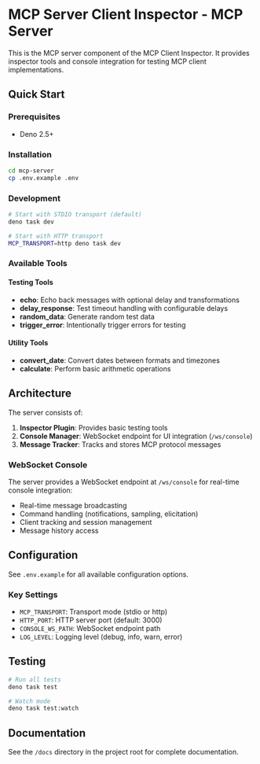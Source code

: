 # MCP Server Client Inspector - MCP Server

This is the MCP server component of the MCP Client Inspector. It provides
inspector tools and console integration for testing MCP client implementations.

## Quick Start

### Prerequisites

- Deno 2.5+

### Installation

```bash
cd mcp-server
cp .env.example .env
```

### Development

```bash
# Start with STDIO transport (default)
deno task dev

# Start with HTTP transport
MCP_TRANSPORT=http deno task dev
```

### Available Tools

#### Testing Tools

- **echo**: Echo back messages with optional delay and transformations
- **delay_response**: Test timeout handling with configurable delays
- **random_data**: Generate random test data
- **trigger_error**: Intentionally trigger errors for testing

#### Utility Tools

- **convert_date**: Convert dates between formats and timezones
- **calculate**: Perform basic arithmetic operations

## Architecture

The server consists of:

1. **Inspector Plugin**: Provides basic testing tools
2. **Console Manager**: WebSocket endpoint for UI integration (`/ws/console`)
3. **Message Tracker**: Tracks and stores MCP protocol messages

### WebSocket Console

The server provides a WebSocket endpoint at `/ws/console` for real-time console
integration:

- Real-time message broadcasting
- Command handling (notifications, sampling, elicitation)
- Client tracking and session management
- Message history access

## Configuration

See `.env.example` for all available configuration options.

### Key Settings

- `MCP_TRANSPORT`: Transport mode (stdio or http)
- `HTTP_PORT`: HTTP server port (default: 3000)
- `CONSOLE_WS_PATH`: WebSocket endpoint path
- `LOG_LEVEL`: Logging level (debug, info, warn, error)

## Testing

```bash
# Run all tests
deno task test

# Watch mode
deno task test:watch
```

## Documentation

See the `/docs` directory in the project root for complete documentation.
